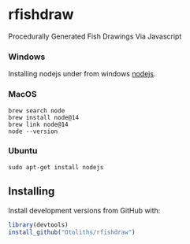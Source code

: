 # rfishdraw
Procedurally Generated Fish Drawings Via Javascript


### Windows

Installing nodejs under from windows [nodejs](https://nodejs.org/en/). 

### MacOS

```
brew search node 
brew install node@14
brew link node@14
node --version
```

### Ubuntu

```
sudo apt-get install nodejs
```

## Installing

Install development versions from GitHub with:
```r
library(devtools)
install_github("Otoliths/rfishdraw")
```
